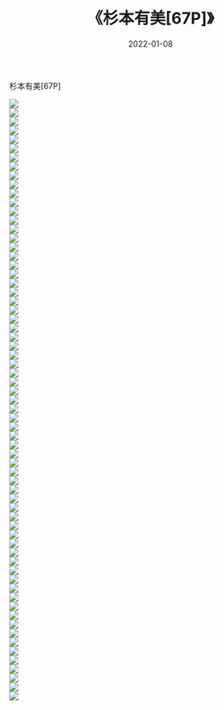 ﻿---
layout: post
title:  《杉本有美[67P]》
date:   2022-01-08
img: http://pic.660000.xyz/1:/性感/2022/杉本有美[67P]/000.jpg
categories: [美女, 清纯, 唯美]
---

杉本有美[67P]

  ![](http://pic.660000.xyz/1:/性感/2022/杉本有美[67P]/001.jpg) <br> ![](http://pic.660000.xyz/1:/性感/2022/杉本有美[67P]/002.jpg) <br> ![](http://pic.660000.xyz/1:/性感/2022/杉本有美[67P]/003.jpg) <br> ![](http://pic.660000.xyz/1:/性感/2022/杉本有美[67P]/004.jpg) <br> ![](http://pic.660000.xyz/1:/性感/2022/杉本有美[67P]/005.jpg) <br> ![](http://pic.660000.xyz/1:/性感/2022/杉本有美[67P]/006.jpg) <br> ![](http://pic.660000.xyz/1:/性感/2022/杉本有美[67P]/007.jpg) <br> ![](http://pic.660000.xyz/1:/性感/2022/杉本有美[67P]/008.jpg) <br> ![](http://pic.660000.xyz/1:/性感/2022/杉本有美[67P]/009.jpg) <br> ![](http://pic.660000.xyz/1:/性感/2022/杉本有美[67P]/010.jpg) <br> ![](http://pic.660000.xyz/1:/性感/2022/杉本有美[67P]/011.jpg) <br> ![](http://pic.660000.xyz/1:/性感/2022/杉本有美[67P]/012.jpg) <br> ![](http://pic.660000.xyz/1:/性感/2022/杉本有美[67P]/013.jpg) <br> ![](http://pic.660000.xyz/1:/性感/2022/杉本有美[67P]/014.jpg) <br> ![](http://pic.660000.xyz/1:/性感/2022/杉本有美[67P]/015.jpg) <br> ![](http://pic.660000.xyz/1:/性感/2022/杉本有美[67P]/016.jpg) <br> ![](http://pic.660000.xyz/1:/性感/2022/杉本有美[67P]/017.jpg) <br> ![](http://pic.660000.xyz/1:/性感/2022/杉本有美[67P]/018.jpg) <br> ![](http://pic.660000.xyz/1:/性感/2022/杉本有美[67P]/019.jpg) <br> ![](http://pic.660000.xyz/1:/性感/2022/杉本有美[67P]/020.jpg) <br> ![](http://pic.660000.xyz/1:/性感/2022/杉本有美[67P]/021.jpg) <br> ![](http://pic.660000.xyz/1:/性感/2022/杉本有美[67P]/022.jpg) <br> ![](http://pic.660000.xyz/1:/性感/2022/杉本有美[67P]/023.jpg) <br> ![](http://pic.660000.xyz/1:/性感/2022/杉本有美[67P]/024.jpg) <br> ![](http://pic.660000.xyz/1:/性感/2022/杉本有美[67P]/025.jpg) <br> ![](http://pic.660000.xyz/1:/性感/2022/杉本有美[67P]/026.jpg) <br> ![](http://pic.660000.xyz/1:/性感/2022/杉本有美[67P]/027.jpg) <br> ![](http://pic.660000.xyz/1:/性感/2022/杉本有美[67P]/028.jpg) <br> ![](http://pic.660000.xyz/1:/性感/2022/杉本有美[67P]/029.jpg) <br> ![](http://pic.660000.xyz/1:/性感/2022/杉本有美[67P]/030.jpg) <br> ![](http://pic.660000.xyz/1:/性感/2022/杉本有美[67P]/031.jpg) <br> ![](http://pic.660000.xyz/1:/性感/2022/杉本有美[67P]/032.jpg) <br> ![](http://pic.660000.xyz/1:/性感/2022/杉本有美[67P]/033.jpg) <br> ![](http://pic.660000.xyz/1:/性感/2022/杉本有美[67P]/034.jpg) <br> ![](http://pic.660000.xyz/1:/性感/2022/杉本有美[67P]/035.jpg) <br> ![](http://pic.660000.xyz/1:/性感/2022/杉本有美[67P]/036.jpg) <br> ![](http://pic.660000.xyz/1:/性感/2022/杉本有美[67P]/037.jpg) <br> ![](http://pic.660000.xyz/1:/性感/2022/杉本有美[67P]/038.jpg) <br> ![](http://pic.660000.xyz/1:/性感/2022/杉本有美[67P]/039.jpg) <br> ![](http://pic.660000.xyz/1:/性感/2022/杉本有美[67P]/040.jpg) <br> ![](http://pic.660000.xyz/1:/性感/2022/杉本有美[67P]/041.jpg) <br> ![](http://pic.660000.xyz/1:/性感/2022/杉本有美[67P]/042.jpg) <br> ![](http://pic.660000.xyz/1:/性感/2022/杉本有美[67P]/043.jpg) <br> ![](http://pic.660000.xyz/1:/性感/2022/杉本有美[67P]/044.jpg) <br> ![](http://pic.660000.xyz/1:/性感/2022/杉本有美[67P]/045.jpg) <br> ![](http://pic.660000.xyz/1:/性感/2022/杉本有美[67P]/046.jpg) <br> ![](http://pic.660000.xyz/1:/性感/2022/杉本有美[67P]/047.jpg) <br> ![](http://pic.660000.xyz/1:/性感/2022/杉本有美[67P]/048.jpg) <br> ![](http://pic.660000.xyz/1:/性感/2022/杉本有美[67P]/049.jpg) <br> ![](http://pic.660000.xyz/1:/性感/2022/杉本有美[67P]/050.jpg) <br> ![](http://pic.660000.xyz/1:/性感/2022/杉本有美[67P]/051.jpg) <br> ![](http://pic.660000.xyz/1:/性感/2022/杉本有美[67P]/052.jpg) <br> ![](http://pic.660000.xyz/1:/性感/2022/杉本有美[67P]/053.jpg) <br> ![](http://pic.660000.xyz/1:/性感/2022/杉本有美[67P]/054.jpg) <br> ![](http://pic.660000.xyz/1:/性感/2022/杉本有美[67P]/055.jpg) <br> ![](http://pic.660000.xyz/1:/性感/2022/杉本有美[67P]/056.jpg) <br> ![](http://pic.660000.xyz/1:/性感/2022/杉本有美[67P]/057.jpg) <br> ![](http://pic.660000.xyz/1:/性感/2022/杉本有美[67P]/058.jpg) <br> ![](http://pic.660000.xyz/1:/性感/2022/杉本有美[67P]/059.jpg) <br> ![](http://pic.660000.xyz/1:/性感/2022/杉本有美[67P]/060.jpg) <br> ![](http://pic.660000.xyz/1:/性感/2022/杉本有美[67P]/061.jpg) <br> ![](http://pic.660000.xyz/1:/性感/2022/杉本有美[67P]/062.jpg) <br> ![](http://pic.660000.xyz/1:/性感/2022/杉本有美[67P]/063.jpg) <br> ![](http://pic.660000.xyz/1:/性感/2022/杉本有美[67P]/064.jpg) <br> ![](http://pic.660000.xyz/1:/性感/2022/杉本有美[67P]/065.jpg) <br> ![](http://pic.660000.xyz/1:/性感/2022/杉本有美[67P]/066.jpg) <br> ![](http://pic.660000.xyz/1:/性感/2022/杉本有美[67P]/067.jpg) <br>